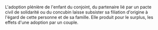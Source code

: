 L'adoption plénière de l'enfant du conjoint, du partenaire lié par un pacte civil de solidarité ou du concubin laisse subsister sa filiation d'origine à l'égard de cette personne et de sa famille. Elle produit pour le surplus, les effets d'une adoption par un couple.

